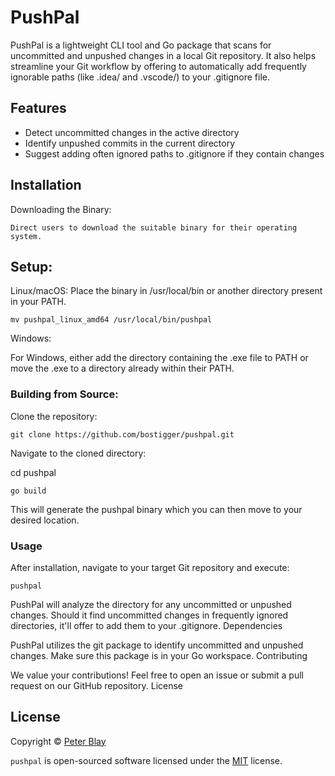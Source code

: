 # PushPal

PushPal is a lightweight CLI tool and Go package that scans for uncommitted and unpushed changes in a local Git repository. It also helps streamline your Git workflow by offering to automatically add frequently ignorable paths (like .idea/ and .vscode/) to your .gitignore file.
## Features

- Detect uncommitted changes in the active directory
-  Identify unpushed commits in the current directory
- Suggest adding often ignored paths to .gitignore if they contain changes

## Installation
Downloading the Binary:

    Direct users to download the suitable binary for their operating system.

## Setup:
Linux/macOS:
Place the binary in /usr/local/bin or another directory present in your PATH.
```
mv pushpal_linux_amd64 /usr/local/bin/pushpal
```

Windows:

For Windows, either add the directory containing the .exe file to  PATH or move the .exe to a directory already within their PATH.
### Building from Source:
Clone the repository:
```
git clone https://github.com/bostigger/pushpal.git
```
Navigate to the cloned directory:

cd pushpal

```
go build
```

This will generate the pushpal binary which you can then move to your desired location.

### Usage

After installation, navigate to your target Git repository and execute:

```
pushpal
```

PushPal will analyze the directory for any uncommitted or unpushed changes. Should it find uncommitted changes in frequently ignored directories, it'll offer to add them to your .gitignore.
Dependencies

PushPal utilizes the git package to identify uncommitted and unpushed changes. Make sure this package is in your Go workspace.
Contributing

We value your contributions! Feel free to open an issue or submit a pull request on our GitHub repository.
License

## License
Copyright © [Peter Blay](https://github.com/bostigger)

`pushpal` is open-sourced software licensed under the [MIT](LICENSE) license.
